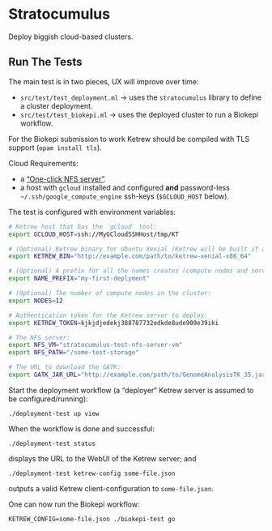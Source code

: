 Stratocumulus
=============

Deploy biggish cloud-based clusters.

Run The Tests
-------------

The main test is in two pieces, UX will improve over time:

- `src/test/test_deployment.ml` → uses the `stratocumulus` library to define a
  cluster deployment.
- `src/test/test_biokepi.ml` → uses the deployed cluster to run a Biokepi
  workflow.

For the Biokepi submission to work Ketrew should be compiled with TLS support
(`opam install tls`).

Cloud Requirements:

- a [“One-click NFS server”](https://cloud.google.com/launcher/docs/single-node-fileserver).
- a host with `gcloud` installed and configured **and** password-less
  `~/.ssh/google_compute_engine` ssh-keys (`$GCLOUD_HOST` below).

The test is configured with environment variables:

```sh
# Ketrew host that has the `gcloud` tool:
export GCLOUD_HOST=ssh://MyGCloudSSHHost/tmp/KT

# (Optional) Ketrew binary for Ubuntu Xenial (Ketrew will be built if absent).
export KETREW_BIN="http://example.com/path/to/ketrew-xenial-x86_64"

# (Optional) A prefix for all the names creates (compute nodes and servers):
export NAME_PREFIX="my-first-deplyment"

# (Optional) The number of compute nodes in the cluster:
export NODES=12

# Authentication token for the Ketrew server to deploy:
export KETREW_TOKEN=kjkjdjedekj388787732edkde8ude909e39iki

# The NFS server:
export NFS_VM="stratocumulus-test-nfs-server-vm"
export NFS_PATH="/some-test-storage"

# The URL to download the GATK:
export GATK_JAR_URL="http://example.com/path/to/GenomeAnalysisTK_35.jar"
```

Start the deployment workflow (a “deployer“ Ketrew server is assumed to be
configured/running):

    ./deployment-test up view

When the workflow is done and successful:

    ./deployment-test status

displays the URL to the WebUI of the Ketrew server; and

    ./deployment-test ketrew-config some-file.json

outputs a valid Ketrew client-configuration to `some-file.json`.

One can now run the Biokepi workflow:

    KETREW_CONFIG=some-file.json ./biokepi-test go
